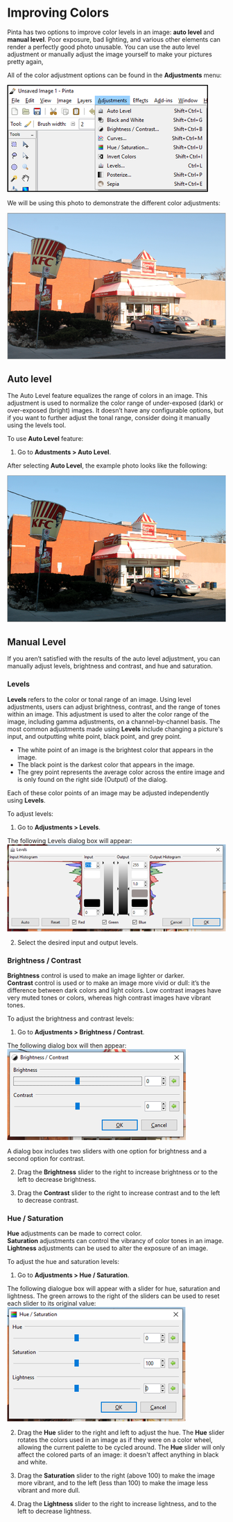 # Improving Colors #

Pinta has two options to improve color levels in an image: **auto level** and **manual level**. Poor exposure, bad lighting, and various other elements can render a perfectly good photo unusable. You can use the auto level adjustment or manually adjust the image yourself to make your pictures pretty again,


All of the color adjustment options can be found in the **Adjustments** menu:

![adjustmentmenu](img/overview/adjustments.png)


We will be using this photo to demonstrate the different color adjustments:

![kfcoriginal](img/kfcoriginal.PNG)


## Auto level ##
The Auto Level feature equalizes the range of colors in an image. This adjustment is used to normalize the color range of under-exposed (dark) or over-exposed (bright) images. It doesn’t have any configurable options, but if you want to further adjust the tonal range, consider doing it manually using the levels tool. 

To use **Auto Level** feature:
  1. Go to **Adustments > Auto Level**. 
  
  After selecting **Auto Level**, the example photo looks like the following:

![kfcautoadjust](img/kfcautoadjust.PNG)


## Manual Level ##

If you aren’t satisfied with the results of the auto level adjustment, you can manually adjust levels, brightness and contrast, and hue and saturation. 

### Levels ###

**Levels** refers to the color or tonal range of an image. Using level adjustments, users can adjust brightness, contrast, and the range of tones within an image. 
This adjustment is used to alter the color range of the image, including gamma adjustments, on a channel-by-channel basis.
The most common adjustments made using **Levels** include changing a picture's input, and outputting white point, black point, and grey point.

* The white point of an image is the brightest color that appears in the image. 
* The black point is the darkest color that appears in the image.
* The grey point represents the average color across the entire image and is only found on the right side (Output) of the dialog.

Each of these color points of an image may be adjusted independently using **Levels**.

To adjust levels:
1. Go to **Adjustments > Levels**.  

The following Levels dialog box will appear:  
![levelsbox](img/levelsbox.PNG)

2. Select the desired input and output levels.

### Brightness / Contrast ###
**Brightness** control is used to make an image lighter or darker.  
**Contrast** control is used or to make an image more vivid or dull: it’s the difference between dark colors and light colors. Low contrast images have very muted tones or colors, whereas high contrast images have vibrant tones.

To adjust the brightness and contrast levels:
1. Go to **Adjustments > Brightness / Contrast**.  

The following dialog box will then appear:  
![bcbox](img/bcbox.PNG)

A dialog box includes two sliders with one option for brightness and a second option for contrast. 
 
2. Drag the **Brightness** slider to the right to increase brightness or to the left to decrease brightness.

3. Drag the **Contrast** slider to the right to increase contrast and to the left to decrease contrast.

### Hue / Saturation ###
**Hue** adjustments can be made to correct color.  
**Saturation** adjustments can control the vibrancy of color tones in an image.  
**Lightness** adjustments can be used to alter the exposure of an image.  

To adjust the hue and saturation levels:
1. Go to **Adjustments > Hue / Saturation**.  

The following dialogue box will appear with a slider for hue, saturation and lightness. The green arrows to the right of the sliders can be used to reset each slider to its original value:  
![hsbox](img/hsbox.PNG)

2. Drag the **Hue** slider to the right and left to adjust the hue. The **Hue** slider rotates the colors used in an image as if they were on a color wheel, allowing the current palette to be cycled around. The **Hue** slider will only affect the colored parts of an image: it doesn't affect anything in black and white.

3. Drag the **Saturation** slider to the right (above 100) to make the image more vibrant, and to the left (less than 100) to make the image less vibrant and more dull.

4. Drag the **Lightness** slider to the right to increase lightness, and to the left to decrease lightness.
